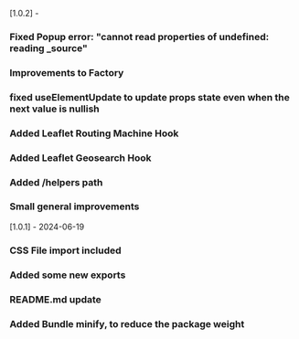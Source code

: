 [1.0.2] - 

### Fixed Popup error: "cannot read properties of undefined: reading _source"
### Improvements to Factory
### fixed useElementUpdate to update props state even when the next value is nullish
### Added Leaflet Routing Machine Hook
### Added Leaflet Geosearch Hook
### Added /helpers path
### Small general improvements

[1.0.1] - 2024-06-19

### CSS File import included
### Added some new exports
### README.md update
### Added Bundle minify, to reduce the package weight